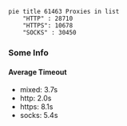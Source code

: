 
```mermaid
pie title 61463 Proxies in list
    "HTTP" : 28710
    "HTTPS": 10678
    "SOCKS" : 30450
```

### Some Info
#### Average Timeout

- mixed: 3.7s
- http: 2.0s
- https: 8.1s
- socks: 5.4s
